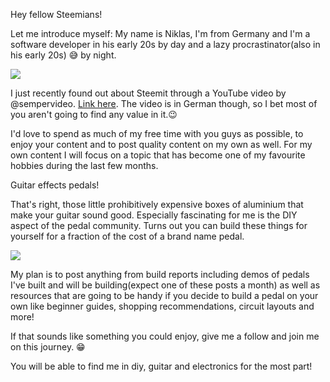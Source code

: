 Hey fellow Steemians!

Let me introduce myself: My name is Niklas, I'm from Germany and I'm a software developer in his early 20s by day and a lazy procrastinator(also in his early 20s) &#128517; by night.

![](https://imgur.com/8qxoNWI.png)

I just recently found out about Steemit through a YouTube video by @sempervideo. [Link here](https://www.youtube.com/watch?v=aJCgkAvT5FM). The video is in German though, so I bet most of you aren't going to find any value in it.&#128521;

I'd love to spend as much of my free time with you guys as possible, to enjoy your content and to post quality content on my own as well. For my own content I will focus on a topic that has become one of my favourite hobbies during the last few months.

Guitar effects pedals!

That's right, those little prohibitively expensive boxes of aluminium that make your guitar sound good. Especially fascinating for me is the DIY aspect of the pedal community. Turns out you can build these things for yourself for a fraction of the cost of a brand name pedal. 

![](https://imgur.com/t6sdBHt.png)

My plan is to post anything from build reports including demos of pedals I've built and will be building(expect one of these posts a month) as well as resources that are going to be handy if you decide to build a pedal on your own like beginner guides, shopping recommendations, circuit layouts and more!

If that sounds like something you could enjoy, give me a follow and join me on this journey. &#128513;

You will be able to find me in diy, guitar and electronics for the most part!
